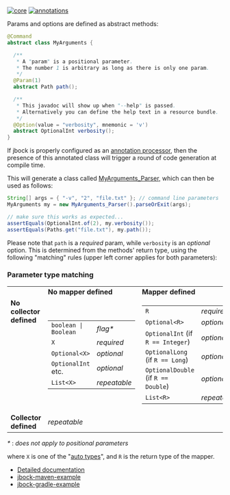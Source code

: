 [![core](https://maven-badges.herokuapp.com/maven-central/com.github.h908714124/jbock/badge.svg?style=plastic&subject=jbock)](https://maven-badges.herokuapp.com/maven-central/com.github.h908714124/jbock)
[![annotations](https://maven-badges.herokuapp.com/maven-central/com.github.h908714124/jbock-annotations/badge.svg?color=red&style=plastic&subject=jbock-annotations)](https://maven-badges.herokuapp.com/maven-central/com.github.h908714124/jbock-annotations)

Params and options are defined as abstract methods:

````java
@Command
abstract class MyArguments {

  /**
   * A "param" is a positional parameter.
   * The number 1 is arbitrary as long as there is only one param.
   */
  @Param(1)
  abstract Path path();

  /**
   * This javadoc will show up when "--help" is passed.
   * Alternatively you can define the help text in a resource bundle.
   */
  @Option(value = "verbosity", mnemonic = 'v')
  abstract OptionalInt verbosity();
}
````

If jbock is properly configured as an
[annotation processor](https://stackoverflow.com/questions/2146104/what-is-annotation-processing-in-java),
then the presence of this annotated class
will trigger a round of code generation at compile time.

This will generate a class called
[MyArguments_Parser,](https://github.com/h908714124/jbock-docgen/blob/master/src/main/java/com/example/hello/MyArguments_Parser.java)
which can then be used as follows:

````java
String[] args = { "-v", "2", "file.txt" }; // command line parameters
MyArguments my = new MyArguments_Parser().parseOrExit(args);

// make sure this works as expected...
assertEquals(OptionalInt.of(2), my.verbosity());
assertEquals(Paths.get("file.txt"), my.path());
````

Please note that `path` is a *required* param,
while `verbosity` is an *optional* option.
This is determined from the methods' return type,
using the following "matching" rules (upper left corner applies for both parameters):

### Parameter type matching

<table style="border-collapse: collapse">
<tr>
<td></td>
<td><b>No mapper defined</b></td>
<td><b>Mapper defined</b></td>
</tr>
<tr>
<td valign="top"><b>No<br/>collector<br/>defined</b></td>
<td>
<table><!-- No mapper, no collector-->
<tr><td><code>boolean | Boolean</code>        </td><td><i>flag*</i></td></tr>
<tr><td><code>X</code>                        </td><td><i>required</i></td></tr>
<tr><td><code>Optional&lt;X&gt;</code>        </td><td><i>optional</i></td></tr>
<tr><td><code>OptionalInt</code> etc.         </td><td><i>optional</i></td></tr>
<tr><td><code>List&lt;X&gt;</code>            </td><td><i>repeatable</i></td></tr>
</table>
</td>
<td>
<table><!-- Mapper, no collector-->
<tr><td><code>R</code>                        </td><td><i>required</i></td></tr>
<tr><td><code>Optional&lt;R&gt;</code>        </td><td><i>optional</i></td></tr>
<tr><td><code>OptionalInt</code> (if <code>R == Integer</code>)         </td><td><i>optional</i></td></tr>
<tr><td><code>OptionalLong</code> (if <code>R == Long</code>)         </td><td><i>optional</i></td></tr>
<tr><td><code>OptionalDouble</code> (if <code>R == Double</code>)         </td><td><i>optional</i></td></tr>
<tr><td><code>List&lt;R&gt;</code>            </td><td><i>repeatable</i></td></tr>
</table>
</td>
</tr>
<tr>
<td><b>Collector<br/>defined</b></td>
<td colspan="2"><i>repeatable</i></td>
</tr>
</table>

<i>*</i> : <i>does not apply to positional parameters</i>

where `X` is one of the
"[auto types](https://github.com/h908714124/jbock-docgen/blob/master/src/main/java/com/example/hello/JbockAutoTypes.java)",
and `R` is the return type of the mapper.

* [Detailed documentation](https://github.com/h908714124/jbock/blob/master/SPAGHETTI.md)
* [jbock-maven-example](https://github.com/h908714124/jbock-maven-example)
* [jbock-gradle-example](https://github.com/h908714124/jbock-gradle-example)
